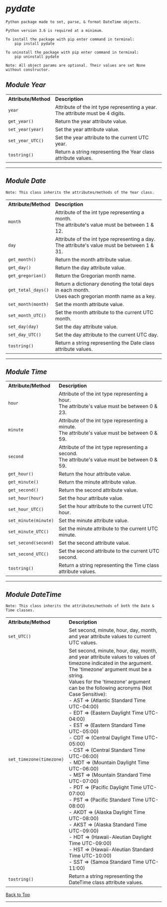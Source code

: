# ***pydate***

    Python package made to set, parse, & format DateTime objects.

    Python version 3.6 is required at a minimum.  

    To install the package with pip enter command in terminal:
        pip install pydate

    To uninstall the package with pip enter command in terminal:
        pip uninstall pydate

    Note: All object params are optional. Their values are set None without constructor. 

## ***Module Year***

<table width="100%">
	<tr>
		<th align="left">
            Attribute/Method
        </th>
		<th align="left">
            Description
        </th>
	</tr>
	<tr>
		<td>
            <code>year</code>
        </td>
		<td>
            Attribute of the int type representing a year. <br/>
            The attribute must be 4 digits.
        </td>
	</tr>
    <tr>
		<td>
            <code>get_year()</code>
        </td>
		<td>
            Return the year attribute value.
        </td>
	</tr>
    <tr>
		<td>
            <code>set_year(year)</code>
        </td>
		<td>
            Set the year attribute value.
        </td>
	</tr>
    <tr>
		<td>
            <code>set_year_UTC()</code>
        </td>
		<td>
            Set the year attribute to the current UTC year.
        </td>
	</tr>
    <tr>
		<td>
            <code>tostring()</code>
        </td>
		<td>
            Return a string representing the Year class attribute values.
        </td>
	</tr>
</table>

---

## ***Module Date***

    Note: This class inherits the attributes/methods of the Year class. 

<table width="100%">
	<tr>
		<th align="left">
            Attribute/Method
        </th>
		<th align="left">
            Description
        </th>
	</tr>
	<tr>
		<td>
            <code>month</code>
        </td>
		<td>
            Attribute of the int type representing a month. <br/>
            The attribute's value must be between 1 & 12.
        </td>
	</tr>
    <tr>
		<td>
            <code>day</code>
        </td>
		<td>
            Attribute of the int type representing a day. <br/>
            The attribute's value must be between 1 & 31.
        </td>
	</tr>
    <tr>
		<td>
            <code>get_month()</code>
        </td>
		<td>
            Return the month attribute value.
        </td>
	</tr>
    <tr>
		<td>
            <code>get_day()</code>
        </td>
		<td>
            Return the day attribute value.
        </td>
	</tr>
    <tr>
		<td>
            <code>get_gregorian()</code>
        </td>
		<td>
            Return the Gregorian month name.
        </td>
	</tr>
    <tr>
		<td>
            <code>get_total_days()</code>
        </td>
		<td>
            Return a dictionary denoting the total days in each month. <br/> Uses each gregorian month name as a key.
        </td>
	</tr>
    <tr>
		<td>
            <code>set_month(month)</code>
        </td>
		<td>
            Set the month attribute value.
        </td>
	</tr>
    <tr>
		<td>
            <code>set_month_UTC()</code>
        </td>
		<td>
            Set the month attribute to the current UTC month.
        </td>
	</tr>
    <tr>
		<td>
            <code>set_day(day)</code>
        </td>
		<td>
            Set the day attribute value.
        </td>
	</tr>
    <tr>
		<td>
            <code>set_day_UTC()</code>
        </td>
		<td>
            Set the day attribute to the current UTC day.
        </td>
	</tr>
    <tr>
		<td>
            <code>tostring()</code>
        </td>
		<td>
            Return a string representing the Date class attribute values.
        </td>
	</tr>
</table>

---

## ***Module Time***

<table width="100%">
	<tr>
		<th align="left">
            Attribute/Method
        </th>
		<th align="left">
            Description
        </th>
	</tr>
	<tr>
		<td>
            <code>hour</code>
        </td>
		<td>
            Attribute of the int type representing a hour. <br/>
            The attribute's value must be between 0 & 23.
        </td>
	</tr>
    <tr>
		<td>
            <code>minute</code>
        </td>
		<td>
            Attribute of the int type representing a minute. <br/>
            The attribute's value must be between 0 & 59.
        </td>
	</tr>
    <tr>
		<td>
            <code>second</code>
        </td>
		<td>
            Attribute of the int type representing a second. <br/>
            The attribute's value must be between 0 & 59.
        </td>
	</tr>
    <tr>
		<td>
            <code>get_hour()</code>
        </td>
		<td>
            Return the hour attribute value.
        </td>
	</tr>
    <tr>
		<td>
            <code>get_minute()</code>
        </td>
		<td>
            Return the minute attribute value.
        </td>
	</tr>
    <tr>
		<td>
            <code>get_second()</code>
        </td>
		<td>
            Return the second attribute value.
        </td>
	</tr>
    <tr>
		<td>
            <code>set_hour(hour)</code>
        </td>
		<td>
            Set the hour attribute value.
        </td>
	</tr>
    <tr>
		<td>
            <code>set_hour_UTC()</code>
        </td>
		<td>
            Set the hour attribute to the current UTC hour.
        </td>
	</tr>
    <tr>
		<td>
            <code>set_minute(minute)</code>
        </td>
		<td>
            Set the minute attribute value.
        </td>
	</tr>
    <tr>
		<td>
            <code>set_minute_UTC()</code>
        </td>
		<td>
            Set the minute attribute to the current UTC minute.
        </td>
	</tr>
    <tr>
		<td>
            <code>set_second(second)</code>
        </td>
		<td>
            Set the second attribute value.
        </td>
	</tr>
    <tr>
		<td>
            <code>set_second_UTC()</code>
        </td>
		<td>
            Set the second attribute to the current UTC second.
        </td>
	</tr>
    <tr>
		<td>
            <code>tostring()</code>
        </td>
		<td>
            Return a string representing the Time class attribute values.
        </td>
	</tr>
</table>

---

## ***Module DateTime***

    Note: This class inherits the attributes/methods of both the Date & Time classes.

<table width="100%">
	<tr>
		<th align="left">
            Attribute/Method
        </th>
		<th align="left">
            Description
        </th>
	</tr>
    <tr>
		<td>
            <code>set_UTC()</code>
        </td>
		<td>
            Set second, minute, hour, day, month, and year attribute values to current UTC values.
        </td>
	</tr>
    <tr>
		<td>
            <code>set_timezone(timezone)</code>
        </td>
		<td>
            Set second, minute, hour, day, month, and year attribute values to values of timezone indicated in the argument.
            The 'timezone' argument must be a string. <br/>
            Values for the 'timezone' argument can be the following acronyms (Not Case Sensitive): <br/>
                - AST => (Atlantic Standard Time UTC-04:00) <br/>
                - EDT => (Eastern Daylight Time UTC-04:00) <br/>
                - EST => (Eastern Standard Time UTC-05:00) <br/>
                - CDT => (Central Daylight Time UTC-05:00) <br/>
                - CST => (Central Standard Time UTC-06:00) <br/>
                - MDT => (Mountain Daylight Time UTC-06:00) <br/>
                - MST => (Mountain Standard Time UTC-07:00) <br/>
                - PDT => (Pacific Daylight Time UTC-07:00) <br/>
                - PST => (Pacific Standard Time UTC-08:00) <br/>
                - AKDT => (Alaska Daylight Time UTC-08:00) <br/>
                - AKST => (Alaska Standard Time UTC-09:00) <br/>
                - HDT => (Hawaii-Aleutian Daylight Time UTC-09:00) <br/>
                - HST => (Hawaii-Aleutian Standard Time UTC-10:00) <br/>
                - SST => (Samoa Standard Time UTC-11:00)
        </td>
	</tr>
	<tr>
		<td>
            <code>tostring()</code>
        </td>
		<td>
            Return a string representing the DateTime class attribute values.
        </td>
	</tr>
</table>

[Back to Top](#pydate)

---
